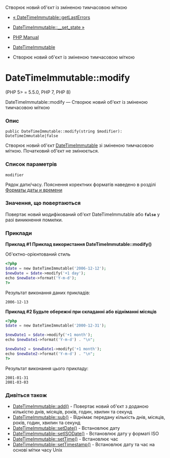 Створює новий об'єкт із зміненою тимчасовою міткою

-   [« DateTimeImmutable::getLastErrors](datetimeimmutable.getlasterrors.html)
    
-   [DateTimeImmutable::\_\_set\_state »](datetimeimmutable.set-state.html)
    
-   [PHP Manual](index.html)
    
-   [DateTimeImmutable](class.datetimeimmutable.html)
    
-   Створює новий об'єкт із зміненою тимчасовою міткою
    

# DateTimeImmutable::modify

(PHP 5> = 5.5.0, PHP 7, PHP 8)

DateTimeImmutable::modify — Створює новий об'єкт із зміненою тимчасовою міткою

### Опис

```methodsynopsis
public DateTimeImmutable::modify(string $modifier): DateTimeImmutable|false
```

Створює новий об'єкт [DateTimeImmutable](class.datetimeimmutable.html) зі зміненою тимчасовою міткою. Початковий об'єкт не змінюється.

### Список параметрів

`modifier`

Рядок дати/часу. Пояснення коректних форматів наведено в розділі [Форматы даты и времени](datetime.formats.html)

### Значення, що повертаються

Повертає новий модифікований об'єкт DateTimeImmutable або **`false`** у разі виникнення помилки.

### Приклади

**Приклад #1 Приклад використання **DateTimeImmutable::modify()****

Об'єктно-орієнтований стиль

```php
<?php
$date = new DateTimeImmutable('2006-12-12');
$newDate = $date->modify('+1 day');
echo $newDate->format('Y-m-d');
?>
```

Результат виконання даних прикладів:

```
2006-12-13
```

**Приклад #2 Будьте обережні при складанні або відніманні місяців**

```php
<?php
$date = new DateTimeImmutable('2000-12-31');

$newDate1 = $date->modify('+1 month');
echo $newDate1->format('Y-m-d') . "\n";

$newDate2 = $newDate1->modify('+1 month');
echo $newDate2->format('Y-m-d') . "\n";
?>
```

Результат виконання цього прикладу:

```
2001-01-31
2001-03-03
```

### Дивіться також

-   [DateTimeImmutable::add()](datetimeimmutable.add.html) - Повертає новий об'єкт з доданою кількістю днів, місяців, років, годин, хвилин та секунд
-   [DateTimeImmutable::sub()](datetimeimmutable.sub.html) - Віднімає передану кількість днів, місяців, років, годин, хвилин та секунд
-   [DateTimeImmutable::setDate()](datetimeimmutable.setdate.html) - Встановлює дату
-   [DateTimeImmutable::setISODate()](datetimeimmutable.setisodate.html) - Встановлює дату у форматі ISO
-   [DateTimeImmutable::setTime()](datetimeimmutable.settime.html) - Встановлює час
-   [DateTimeImmutable::setTimestamp()](datetimeimmutable.settimestamp.html) - Встановлює дату та час на основі мітки часу Unix